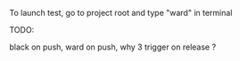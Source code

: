 
To launch test, go to project root and type "ward" in terminal


TODO:

black on push,
ward on push,
why 3 trigger on release ?
